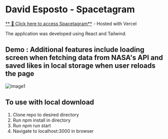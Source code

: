 # **David Esposto - Spacetagram**

[** 🚀 Click here to access Spacetagram**](https://desposto-spacetagram-aeqz2fw57-desposto.vercel.app/)  - Hosted with Vercel

The application was developed using React and Tailwind.

## **Demo** : Additional features include loading screen when fetching data from NASA's API and saved likes in local storage when user reloads the page

![Image1](/demo/SpacetagramDemo.gif)


## **To use with local download**
1. Clone repo to desired directory
2. Run npm install in directory
3. Run npm run start
4. Navigate to localhost:3000 in browser
